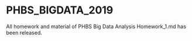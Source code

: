 # PHBS_BIGDATA_2019
All homework and material of PHBS Big Data Analysis
Homework_1.md has been released.
